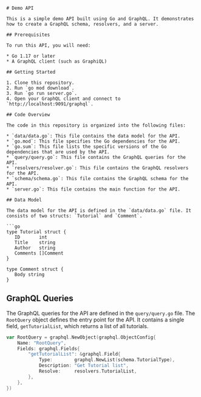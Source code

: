  ```
# Demo API

This is a simple demo API built using Go and GraphQL. It demonstrates how to create a GraphQL schema, resolvers, and a server.

## Prerequisites

To run this API, you will need:

* Go 1.17 or later
* A GraphQL client (such as GraphiQL)

## Getting Started

1. Clone this repository.
2. Run `go mod download`.
3. Run `go run server.go`.
4. Open your GraphQL client and connect to `http://localhost:9091/graphql`.

## Code Overview

The code in this repository is organized into the following files:

* `data/data.go`: This file contains the data model for the API.
* `go.mod`: This file specifies the Go dependencies for the API.
* `go.sum`: This file lists the specific versions of the Go dependencies that are used by the API.
* `query/query.go`: This file contains the GraphQL queries for the API.
* `resolvers/resolver.go`: This file contains the GraphQL resolvers for the API.
* `schema/schema.go`: This file contains the GraphQL schema for the API.
* `server.go`: This file contains the main function for the API.

## Data Model

The data model for the API is defined in the `data/data.go` file. It consists of two structs: `Tutorial` and `Comment`.

```go
type Tutorial struct {
	ID       int
	Title    string
	Author   string
	Comments []Comment
}

type Comment struct {
	Body string
}
```

## GraphQL Queries

The GraphQL queries for the API are defined in the `query/query.go` file. The `RootQuery` object defines the entry point for the API. It contains a single field, `getTutorialList`, which returns a list of all tutorials.

```go
var RootQuery = graphql.NewObject(graphql.ObjectConfig{
	Name: "RootQuery",
	Fields: graphql.Fields{
		"getTutorialList": &graphql.Field{
			Type:        graphql.NewList(schema.TutorialType),
			Description: "Get Tutorial list",
			Resolve:     resolvers.TutorialList,
		},
	},
})
```
